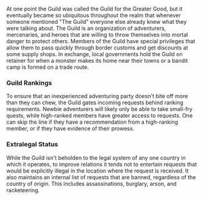 At one point the Guild was called the Guild for the Greater Good, but it eventually became so ubiquitous throughout the realm that whenever someone mentioned "The Guild" everyone else already knew what they were talking about. The Guild is an organization of adventurers, mercenaries, and heroes that are willing to throw themselves into mortal danger to protect others. Members of the Guild have special privileges that allow them to pass quickly through border customs and get discounts at some supply shops. In exchange, local governments hold the Guild on retainer for when a monster makes its home near their towns or a bandit camp is formed on a trade route.

### Guild Rankings

To ensure that an inexperienced adventuring party doesn't bite off more than they can chew, the Guild gates incoming requests behind ranking requirements. Newbie adventurers will likely only be able to take small-fry quests, while high-ranked members have greater access to requests. One can skip the line if they have a recommendation from a high-ranking member, or if they have evidence of their prowess.

### Extralegal Status

While the Guild isn't beholden to the legal system of any one country in which it operates, to improve relations it tends not to entertain requests that would be explicitly illegal in the location where the request is received. It also maintains an internal list of requests that are banned, regardless of the country of origin. This includes assassinations, burglary, arson, and racketeering.
